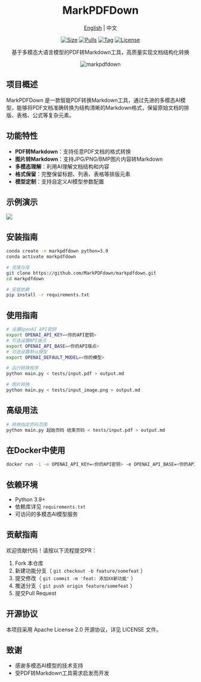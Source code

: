 <div align="center">

<h1>MarkPDFDown</h1>
<p align="center"><a href="./README.md">English</a> | 中文 </p>

[![Size]][hub_url]
[![Pulls]][hub_url]
[![Tag]][tag_url]
[![License]][license_url]
<p>基于多模态大语言模型的PDF转Markdown工具，高质量实现文档结构化转换</p>

![markpdfdown](https://raw.githubusercontent.com/markpdfdown/markpdfdown/refs/heads/master/tests/markpdfdown.png)

</div>

## 项目概述

MarkPDFDown 是一款智能PDF转换Markdown工具，通过先进的多模态AI模型，能够将PDF文档准确转换为结构清晰的Markdown格式，保留原始文档的排版、表格、公式等复杂元素。

## 功能特性

- **PDF转Markdown**：支持任意PDF文档的格式转换
- **图片转Markdown**：支持JPG/PNG/BMP图片内容转Markdown
- **多模态理解**：利用AI理解文档结构和内容
- **格式保留**：完整保留标题、列表、表格等排版元素
- **模型定制**：支持自定义AI模型参数配置

## 示例演示
![](https://raw.githubusercontent.com/markpdfdown/markpdfdown/refs/heads/master/tests/demo.png)

## 安装指南

```bash
conda create -n markpdfdown python=3.9
conda activate markpdfdown

# 克隆仓库
git clone https://github.com/MarkPDFdown/markpdfdown.git
cd markpdfdown

# 安装依赖
pip install -r requirements.txt
```

## 使用指南
```bash
# 设置OpenAI API密钥
export OPENAI_API_KEY=<你的API密钥>
# 可选设置API端点
export OPENAI_API_BASE=<你的API端点>
# 可选设置默认模型
export OPENAI_DEFAULT_MODEL=<你的模型>

# 运行转换程序
python main.py < tests/input.pdf > output.md

# 图片转换
python main.py < tests/input_image.png > output.md
```

## 高级用法
```bash
# 转换指定页码范围
python main.py 起始页码 结束页码 < tests/input.pdf > output.md
```

## 在Docker中使用
```bash
docker run -i -e OPENAI_API_KEY=<你的API密钥> -e OPENAI_API_BASE=<你的API端点> -e OPENAI_DEFAULT_MODEL=<你的模型> jorben/markpdfdown < tests/input.pdf > output.md
```

## 依赖环境
- Python 3.9+
- 依赖库详见 `requirements.txt`
- 可访问的多模态AI模型服务

## 贡献指南
欢迎贡献代码！请按以下流程提交PR：

1. Fork 本仓库
2. 新建功能分支（ `git checkout -b feature/somefeat` ）
3. 提交修改（ `git commit -m 'feat: 添加XX新功能'` ）
4. 推送分支（ `git push origin feature/somefeat` ）
5. 提交Pull Request

## 开源协议
本项目采用 Apache License 2.0 开源协议，详见 LICENSE 文件。

## 致谢
- 感谢多模态AI模型的技术支持
- 受PDF转Markdown工具需求启发而开发

[hub_url]: https://hub.docker.com/r/jorbenzhu/markpdfdown/
[tag_url]: https://github.com/markpdfdown/markpdfdown/releases
[license_url]: https://github.com/markpdfdown/markpdfdown/blob/main/LICENSE

[Size]: https://img.shields.io/docker/image-size/jorbenzhu/markpdfdown/latest?color=066da5&label=size
[Pulls]: https://img.shields.io/docker/pulls/jorbenzhu/markpdfdown.svg?style=flat&label=pulls&logo=docker
[Tag]: https://img.shields.io/github/release/markpdfdown/markpdfdown.svg
[License]: https://img.shields.io/github/license/markpdfdown/markpdfdown
